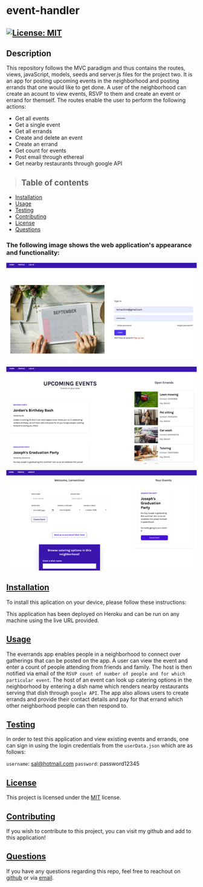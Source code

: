 # event-handler

## [![License: MIT](https://img.shields.io/badge/License-MIT-yellow.svg)](https://opensource.org/licenses/MIT)

## Description
This repository follows the MVC paradigm and thus contains the routes, views, javaScript, models, seeds and server.js files for the project two. It is an app for posting upcoming events in the neighborhood and posting errands that one would like to get done. A user of the neighborhood can create an acount to view events, RSVP to them and create an event or errand for themself. The routes enable the user to perform the following actions:
- Get all events
- Get a single event
- Get all errands
- Create and delete an event
- Create an errand
- Get count for events
- Post email through ethereal
- Get nearby restaurants through google API

>## Table of contents

- [Installation](#installation)
- [Usage](#usage)
- [Testing](#testing)
- [Contributing](#contributing)
- [License](#license)
- [Questions](#questions)

### The following image shows the web application's appearance and functionality:

![screenshot](https://github.com/rashida53/event-handler/blob/main/everrands-demo-1.png?raw=true)

![screenshot](https://github.com/rashida53/event-handler/blob/main/everrands-demo-2.png?raw=true)

![screenshot](https://github.com/rashida53/event-handler/blob/main/everrands-demo-3.png?raw=true)

## [**Installation**](#table-of-contents)

To install this aplication on your device, please follow these instructions:

This application has been deployed on Heroku and can be run on any machine using the live URL provided.


## [**Usage**](#table-of-contents)
The everrands app enables people in a neighborhood to connect over gatherings that can be posted on the app. A user can view the event and enter a count of people attending from friends and family. The host is then notified via email of the `RSVP count of number of people and for which particular event`. The host of an event can look up catering options in the neighborhood by entering a dish name which renders nearby restaurants serving that dish through `google API`. The app also allows users to create errands and provide their contact details and pay for that errand which other neighborhood people can then respond to. 

## [**Testing**](#table-of-contents)
In order to test this application and view existing events and errands, one can sign in using the login credentials from the `userData.json` which are as follows:

`username`: sal@hotmail.com
`password`: password12345


## [**License**](#table-of-contents)
This project is licensed under the [MIT](https://opensource.org/licenses/MIT) license.

## [**Contributing**](#table-of-contents)
If you wish to contribute to this project, you can visit my github and add to this application!


## [**Questions**](#table-of-contents)

If you have any questions regarding this repo, feel free to reachout on [github](https://github.com/rashida53) or via [email](rashidamk21@gmail.com).


